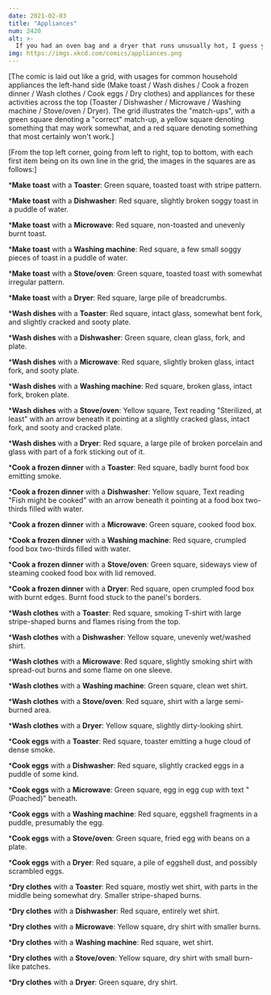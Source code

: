 ```yaml
---
date: 2021-02-03
title: "Appliances"
num: 2420
alt: >-
  If you had an oven bag and a dryer that runs unusually hot, I guess you could in theory make tumbled eggs.
img: https://imgs.xkcd.com/comics/appliances.png
---
```

[The comic is laid out like a grid, with usages for common household appliances the left-hand side (Make toast / Wash dishes / Cook a frozen dinner / Wash clothes / Cook eggs / Dry clothes) and appliances for these activities across the top (Toaster / Dishwasher / Microwave / Washing machine / Stove/oven / Dryer). The grid illustrates the "match-ups", with a green square denoting a "correct" match-up, a yellow square denoting something that may work somewhat, and a red square denoting something that most certainly won't work.]

[From the top left corner, going from left to right, top to bottom, with each first item being on its own line in the grid, the images in the squares are as follows:]

\***Make toast** with a **Toaster**: Green square, toasted toast with stripe pattern.

\***Make toast** with a **Dishwasher**: Red square, slightly broken soggy toast in a puddle of water.

\***Make toast** with a **Microwave**: Red square, non-toasted and unevenly burnt toast.

\***Make toast** with a **Washing machine**: Red square, a few small soggy pieces of toast in a puddle of water.

\***Make toast** with a **Stove/oven**: Green square, toasted toast with somewhat irregular pattern.

\***Make toast** with a **Dryer**: Red square, large pile of breadcrumbs.

\***Wash dishes** with a **Toaster**: Red square, intact glass, somewhat bent fork, and slightly cracked and sooty plate.

\***Wash dishes** with a **Dishwasher**: Green square, clean glass, fork, and plate.

\***Wash dishes** with a **Microwave**: Red square, slightly broken glass, intact fork, and sooty plate.

\***Wash dishes** with a **Washing machine**: Red square, broken glass, intact fork, broken plate.

\***Wash dishes** with a **Stove/oven**: Yellow square, Text reading "Sterilized, at least" with an arrow beneath it pointing at a slightly cracked glass, intact fork, and sooty and cracked plate.

\***Wash dishes** with a **Dryer**: Red square, a large pile of broken porcelain and glass with part of a fork sticking out of it.

\***Cook a frozen dinner** with a **Toaster**: Red square, badly burnt food box emitting smoke.

\***Cook a frozen dinner** with a **Dishwasher**: Yellow square, Text reading "Fish might be cooked" with an arrow beneath it pointing at a food box two-thirds filled with water.

\***Cook a frozen dinner** with a **Microwave**: Green square, cooked food box.

\***Cook a frozen dinner** with a **Washing machine**: Red square, crumpled food box two-thirds filled with water.

\***Cook a frozen dinner** with a **Stove/oven**: Green square, sideways view of steaming cooked food box with lid removed.

\***Cook a frozen dinner** with a **Dryer**: Red square, open crumpled food box with burnt edges. Burnt food stuck to the panel's borders.

\***Wash clothes** with a **Toaster**: Red square, smoking T-shirt with large stripe-shaped burns and flames rising from the top.

\***Wash clothes** with a **Dishwasher**: Yellow square, unevenly wet/washed shirt.

\***Wash clothes** with a **Microwave**: Red square, slightly smoking shirt with spread-out burns and some flame on one sleeve.

\***Wash clothes** with a **Washing machine**: Green square, clean wet shirt.

\***Wash clothes** with a **Stove/oven**: Red square, shirt with a large semi-burned area.

\***Wash clothes** with a **Dryer**: Yellow square, slightly dirty-looking shirt.

\***Cook eggs** with a **Toaster**: Red square, toaster emitting a huge cloud of dense smoke.

\***Cook eggs** with a **Dishwasher**: Red square, slightly cracked eggs in a puddle of some kind.

\***Cook eggs** with a **Microwave**: Green square, egg in egg cup with text "(Poached)" beneath.

\***Cook eggs** with a **Washing machine**: Red square, eggshell fragments in a puddle, presumably the egg.

\***Cook eggs** with a **Stove/oven**: Green square, fried egg with beans on a plate.

\***Cook eggs** with a **Dryer**: Red square, a pile of eggshell dust, and possibly scrambled eggs.

\***Dry clothes** with a **Toaster**: Red square, mostly wet shirt, with parts in the middle being somewhat dry. Smaller stripe-shaped burns.

\***Dry clothes** with a **Dishwasher**: Red square, entirely wet shirt.

\***Dry clothes** with a **Microwave**: Yellow square, dry shirt with smaller burns.

\***Dry clothes** with a **Washing machine**: Red square, wet shirt.

\***Dry clothes** with a **Stove/oven**: Yellow square, dry shirt with small burn-like patches.

\***Dry clothes** with a **Dryer**: Green square, dry shirt.